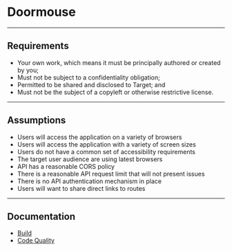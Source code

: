 # Doormouse

---

## Requirements

- Your own work, which means it must be principally authored or created by you;
- Must not be subject to a confidentiality obligation;
- Permitted to be shared and disclosed to Target; and
- Must not be the subject of a copyleft or otherwise restrictive license.

---

## Assumptions

- Users will access the application on a variety of browsers
- Users will access the application with a variety of screen sizes
- Users do not have a common set of accessibility requirements
- The target user audience are using latest browsers
- API has a reasonable CORS policy
- There is a reasonable API request limit that will not present issues
- There is no API authentication mechanism in place
- Users will want to share direct links to routes

---

## Documentation

- [Build](./docs/build-release.md)
- [Code Quality](./docs/code-quality.md)
